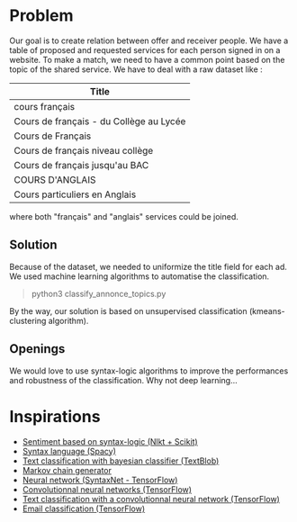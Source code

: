 # Problem

Our goal is to create relation between offer and receiver people. We have a table of proposed and requested services for each person signed in on a website. To make a match, we need to have a common point based on the topic of the shared service. We have to deal with a raw dataset like : 

| Title                                   | 
|-----------------------------------------| 
| cours français                          | 
| Cours de français - du Collège au Lycée | 
| Cours de Français                       | 
| Cours de français niveau collège        | 
| Cours de français jusqu'au BAC          | 
| COURS D'ANGLAIS                         | 
| Cours particuliers en Anglais           | 


where both "français" and "anglais" services could be joined.


## Solution 

Because of the dataset, we needed to uniformize the title field for each ad. We used machine learning algorithms to automatise the classification.

> python3 classify_annonce_topics.py


By the way, our solution is based on unsupervised classification (kmeans-clustering algorithm). 


## Openings
We would love to use syntax-logic algorithms to improve the performances and robustness of the classification. Why not deep learning...

# Inspirations 
- [Sentiment based on syntax-logic (Nlkt + Scikit)](http://bbengfort.github.io/tutorials/2016/05/19/text-classification-nltk-sckit-learn.html)
- [Syntax language (Spacy)](https://github.com/explosion/spaCy/blob/master/spacy/fr/stop_words.py)
- [Text classification with bayesian classifier (TextBlob)](http://stevenloria.com/how-to-build-a-text-classification-system-with-python-and-textblob/)
- [Markov chain generator](https://github.com/jsvine/markovify)
- [Neural network (SyntaxNet - TensorFlow)](https://github.com/tensorflow/models/tree/master/syntaxnet#dependency-parsing-transition-based-parsing)
- [Convolutionnal neural networks (TensorFlow)](http://www.wildml.com/2015/11/understanding-convolutional-neural-networks-for-nlp/)
- [Text classification with a convolutionnal neural network (TensorFlow)](http://www.wildml.com/2015/12/implementing-a-cnn-for-text-classification-in-tensorflow/)
- [Email classification (TensorFlow)](http://jrmeyer.github.io/tutorial/2016/02/01/TensorFlow-Tutorial.html)
